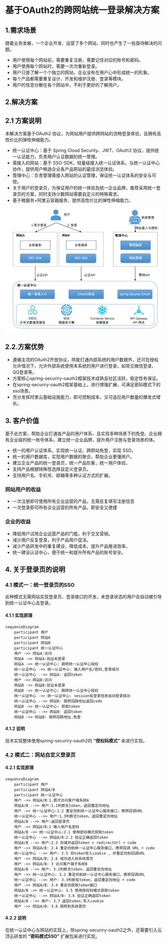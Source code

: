 # 基于OAuth2的跨网站统一登录解决方案

## 1.需求场景

随着业务发展，一个企业开发、运营了多个网站，同时也产生了一些亟待解决的问题。

- 用户使用每个网站前，需要重复注册，需要记住对应的账号和密码。
- 用户使用每个网站时，需要一次次重新登录。
- 用户只是了解一个个独立的网站，企业没有在用户心中形成统一的形象。
- 每个产品都需要重复设计、开发和维护注册、登录等模块。
- 用户的信息分散在各个网站中，不利于更好的了解用户。

## 2.解决方案

## 2.1 方案说明

本解决方案基于OAuth2 协议，为网站用户提供跨网站的流畅登录体验，且拥有高性价比的弹性伸缩能力。

- 统一认证中心：基于 Spring Cloud Security、JWT、OAuth2 协议，提供统一认证能力，负责用户认证数据的统一管理。
- 需接入的网站：基于 SSO-SDK，轻量级接入统一认证体系，与统一认证中心协作，提供用户畅游企业各产品网站的最佳浏览体验。
- 管理中心：负责管理需接入网站的认证管理，保证统一认证体系的安全与可控。
- 关于用户的登录页，为保证用户的统一体验及统一企业品牌，推荐采用统一登录页的方案，同时支持少数网站需要自定义的特殊需求。
- 基于微服务+阿里云容器服务，提供高性价比的弹性伸缩能力。

![解决方案架构图](./SSO部署架构图.png)

## 2.2.方案优势

- 遵循主流的OAuth2开放协议，除能打通内部系统的用户数据外，还可在授权允许情况下，允许外部系统使用本系统的用户进行登录，如常见微信登录、QQ登录等。
- 方案核心spring-securiry-oauth2框架技术成熟且社区活跃，稳定性有保证。
- 在spring-securiry-oauth2框架基础上，进行增强扩展，可满足密码模式下的sso场景。
- 充分发挥阿里云基础设施能力，即可控制成本，又可适应用户数量的爆发式增长。

## 3. 客户价值

基于此方案，帮助企业打通各产品的用户体系，且实现多种场景下的免登。企业拥有企业级的统一账号体系，建立统一企业品牌，提升用户注册与登录场景的体。

- 统一的用户认证体系，实现统一认证、跨网站免登，实现 SSO。
- 统一的用户数据库，实现用户数据的聚合，帮助企业更懂用户。
- 建立企业产品的统一登录页，统一产品形象，统一用户体验。
- 支持产品根据特殊性选择自定义登录页。
- 支持用户名、手机号、邮箱等多种认证方式的扩展。

### 网站用户的收益

- 一次注册即可使用所有企业运营的产品，无需反复填写注册信息
- 一次登录即可所有企业运营的所有产品，即安全又便捷

### 企业的收益

- 降低用户试用企业运营产品的门槛，利于交叉营销。
- 减少用户反复登录，利于产品用户促活。
- 减少产品研发中的重复建设，降低成本，提升产品推进效率。
- 统一建设认证中心，便于统一和提升所有产品的账号安全。

## 4. 关于登录页的说明

### 4.1 模式一：统一登录页的SSO

此种模式无需网站实现登录页、登录接口的开发，未登录状态的用户会自动被引导到统一认证中心去登录。

#### 4.1.1 实现原理

```mermaid
sequenceDiagram
    participant 用户
    participant 网站A
    participant 网站B
    participant 统一认证中心
    用户 ->> 网站A:访问
    网站A ->> 网站A:验证未登录
  	网站A ->> 统一认证中心: 跳转统一认证中心授权
	统一认证中心 ->> 统一认证中心: 输入用户名/密码,登录成功
	统一认证中心 -->> 网站A: 返回token
	用户 ->> 网站B:访问
	网站B ->> 网站B:验证未登录
	网站B ->> 统一认证中心: 跳转统一认证中心授权
	统一认证中心 ->> 统一认证中心: session有登录信息自动登录成功
	统一认证中心 -->> 网站B: 跳转回跳地址返回code
	网站B ->> 统一认证中心: 获取token
	统一认证中心 -->> 网站B: 返回token
	网站B ->> 网站B: 跳转回跳地址,免登
```

#### 4.1.2 说明

技术实现整体使用spring-securiry-oauth2的 **“授权码模式”** 来进行实现。

### 4.2 模式二：网站自定义登录页

#### 4.2.1 实现原理

```mermaid
sequenceDiagram
    participant 用户
    participant 网站A/B
    participant 统一认证中心
    用户 ->> 网站A/B:1.首次访问客户端系统A
    网站A/B -->> 用户:1.1判断无token，返回重定向地址
    用户 ->> 统一认证中心:1.2 重定向到统一认证中心服务接口，携带回调URL
    统一认证中心 -->> 用户:1.3判断无token，返回重定向地址
    网站A/B -->> 用户:返回登录页
    用户 ->> 网站A/B:2 输入用户名密码
    网站A/B ->> 统一认证中心:2.1 使用密码模式获取token
    统一认证中心 -->> 网站A/B:2.2 验证正确返回token
    网站A/B -->> 用户:2.3 存储并返回token + redirectUrl + code
    用户 ->> 网站A/B: 2.4 重定向到统一认证中心服务接口，携带回调 URL + code
    统一认证中心 -->> 用户: 2.5 将token写入cookie , 并重定向到回调URL
    用户 ->> 网站A/B: 2.6 成功进入到系统首页
    用户 ->> 网站A/B: 3 访问客户端子系统B
    网站A/B -->> 用户: 3.1判断无token，返回重定向地址
    用户 ->> 统一认证中心: 3.2 重定向到统一认证中心服务接口，携带回调URL
    统一认证中心 -->> 用户: 3.3判断有token，返回重定向地址 + code
    用户 ->> 网站A/B: 3.4 重定向获取token接口
    网站A/B ->> 统一认证中心: 3.5 使用授权码模式获取token
    统一认证中心 -->> 网站A/B: 3.6 验证正确返回token
    网站A/B -->> 用户: 3.7 返回token,写入cookie
    用户 ->> 网站A/B: 3.8 跳转到系统首页
```

#### 4.2.2 说明

在统一认证中心与网站的实现上，除spring-securiry-oauth2之外，还需要引入云顶云研发的  **“密码模式SSO”** 扩展包来进行实现。
